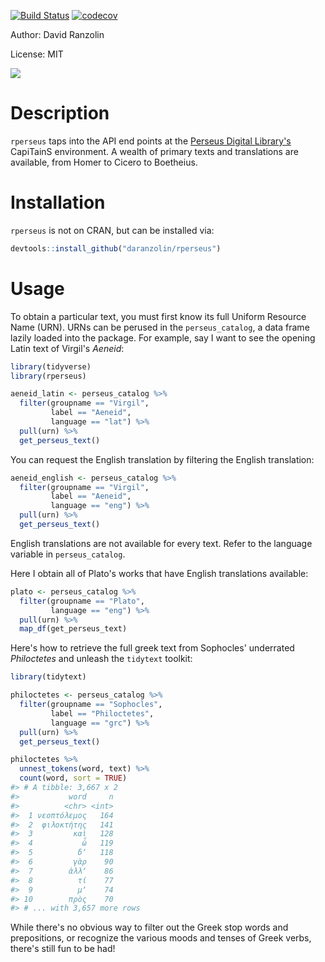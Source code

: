
<!-- README.md is generated from README.Rmd. Please edit that file -->
[![Build Status](https://travis-ci.org/daranzolin/rperseus.svg?branch=master)](https://travis-ci.org/daranzolin/rperseus) [![codecov](https://codecov.io/gh/daranzolin/rperseus/branch/master/graph/badge.svg)](https://codecov.io/gh/daranzolin/rperseus)

Author: David Ranzolin

License: MIT

![](http://www.infobiblio.es/wp-content/uploads/2015/06/perseus-logo.png)

Description
===========

`rperseus` taps into the API end points at the [Perseus Digital Library's](http://www.perseus.tufts.edu/hopper/) CapiTainS environment. A wealth of primary texts and translations are available, from Homer to Cicero to Boetheius.

Installation
============

`rperseus` is not on CRAN, but can be installed via:

``` r
devtools::install_github("daranzolin/rperseus")
```

Usage
=====

To obtain a particular text, you must first know its full Uniform Resource Name (URN). URNs can be perused in the `perseus_catalog`, a data frame lazily loaded into the package. For example, say I want to see the opening Latin text of Virgil's *Aeneid*:

``` r
library(tidyverse)
library(rperseus)

aeneid_latin <- perseus_catalog %>% 
  filter(groupname == "Virgil",
         label == "Aeneid",
         language == "lat") %>% 
  pull(urn) %>% 
  get_perseus_text()
```

You can request the English translation by filtering the English translation:

``` r
aeneid_english <- perseus_catalog %>% 
  filter(groupname == "Virgil",
         label == "Aeneid",
         language == "eng") %>% 
  pull(urn) %>% 
  get_perseus_text()
```

English translations are not available for every text. Refer to the language variable in `perseus_catalog`.

Here I obtain all of Plato's works that have English translations available:

``` r
plato <- perseus_catalog %>% 
  filter(groupname == "Plato",
         language == "eng") %>% 
  pull(urn) %>% 
  map_df(get_perseus_text)
```

Here's how to retrieve the full greek text from Sophocles' underrated *Philoctetes* and unleash the `tidytext` toolkit:

``` r
library(tidytext)

philoctetes <- perseus_catalog %>% 
  filter(groupname == "Sophocles",
         label == "Philoctetes",
         language == "grc") %>% 
  pull(urn) %>%
  get_perseus_text()

philoctetes %>% 
  unnest_tokens(word, text) %>% 
  count(word, sort = TRUE)
#> # A tibble: 3,667 x 2
#>           word     n
#>          <chr> <int>
#>  1 νεοπτόλεμος   164
#>  2  φιλοκτήτης   141
#>  3         καὶ   128
#>  4           ὦ   119
#>  5          δʼ   118
#>  6         γὰρ    90
#>  7        ἀλλʼ    86
#>  8          τί    77
#>  9          μʼ    74
#> 10        πρὸς    70
#> # ... with 3,657 more rows
```

While there's no obvious way to filter out the Greek stop words and prepositions, or recognize the various moods and tenses of Greek verbs, there's still fun to be had!
